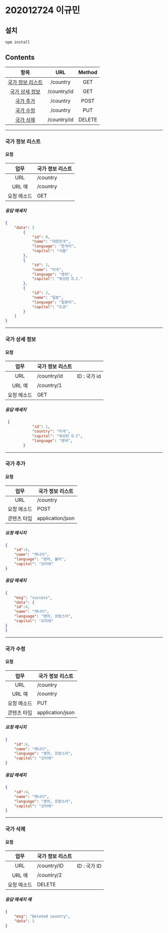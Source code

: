 # 202012724 이규민

## 설치

``` 
npm install
```

##  Contents

|       항목       |     URL     | Method  |
| :--------------: | :---------: | :----: |
| [국가 정보 리스트](#국가-정보-리스트) |  /country   |  GET   |
|  [국가 상세 정보](#국가-상세-정보)  | /country/id |  GET   |
|    [국가 추가](#국가-추가)     |  /country   |  POST  |
|    [국가 수정](#국가-수정)     |  /country   |  PUT   |
|    [국가 삭제](#국가-삭제)     | /country/id | DELETE |

---

### 국가 정보 리스트

#### 요청

|    업무     | 국가 정보 리스트 |
| :---------: | ---------------- |
|     URL     | /country         |
|   URL 예    | /country         |
| 요청 메소드 | GET              |


##### 응답 메세지

```  json
{
    "data": [
        {
            "id": 0,
            "name": "대한민국",
            "language": "한국어",
            "capital": "서울"
        },
        {
            "id": 1,
            "name": "미국",
            "language": "영어",
            "capital": "워싱턴 D.C."
        },
        {
            "id": 2,
            "name": "일본",
            "language": "일본어",
            "capital": "도쿄"
        }
    ]
}
```

--------

### 국가 상세 정보

#### 요청

|    업무     | 국가 정보 리스트 |              |
| :---------: | ---------------- | ------------ |
|     URL     | /country/id      | ID : 국가 id |
|   URL 예    | /country/1       |              |
| 요청 메소드 | GET              |             |


##### 응답 메세지

```  json
 {
            "id": 1,
            "country": "미국",
            "capital": "워싱턴 D.C",
            "language": "영어",
        }
```

------

### 국가 추가

#### 요청

|    업무     | 국가 정보 리스트 |
| :---------: | ---------------- |
|     URL     | /country         |
| 요청 메소드 | POST             |
| 콘텐츠 타입 | application/json |

##### 요청 메시지

``` json
{
    "id":4,
    "name": "캐나다",
    "language": "영어, 불어",
    "capital": "오타와"
}
```

##### 응답 메세지

```  json
{
    "msg": "success",
    "data": {
    "id":4,
    "name": "캐나다",
    "language": "영어, 프랑스어",
    "capital": "오타와"
}
}
```

-------

### 국가 수정

#### 요청

|    업무     | 국가 정보 리스트 |
| :---------: | ---------------- |
|     URL     | /country         |
|   URL 예    | /country         |
| 요청 메소드 | PUT              |
| 콘텐츠 타입 | application/json |

##### 요청 메시지

``` json
{
    "id":4,
    "name": "캐나다",
    "language": "영어, 프랑스어",
    "capital": "오타와"
}
```



##### 응답 메세지

```  json
{
    "id":4,
    "name": "캐나다",
    "language": "영어, 프랑스어",
    "capital": "오타와"
}

```

-----

### 국가 삭제

#### 요청

|    업무     | 국가 정보 리스트 |              |
| :---------: | ---------------- | ------------ |
|     URL     | /country/ID      | ID : 국가 ID |
|   URL 예    | /country/2      |              |
| 요청 메소드 | DELETE           |              |


##### 응답 메세지 예

```  json
{
    "msg": "Deleted country",
    "data": 2
}
```

